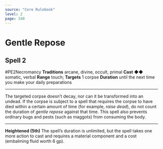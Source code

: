 ```yaml
---
source: "Core Rulebook"
level: 2
page: 340
---
```


# Gentle Repose
## Spell 2
#PE2Necromancy 
**Traditions** arcane, divine, occult, primal
**Cast** ◆◆ somatic, verbal
**Range** touch; **Targets** 1 corpse
**Duration** until the next time you make your daily preparations

-----
The targeted corpse doesn’t decay, nor can it be transformed into an undead. If the corpse is subject to a spell that requires the corpse to have died within a certain amount of time (for example, *raise dead*), do not count the duration of *gentle repose* against that time. This spell also prevents ordinary bugs and pests (such as maggots) from consuming the body. 

---
**Heightened (5th)** The spell’s duration is unlimited, but the spell takes one more action to cast and requires a material component and a cost (embalming fluid worth 6 gp).